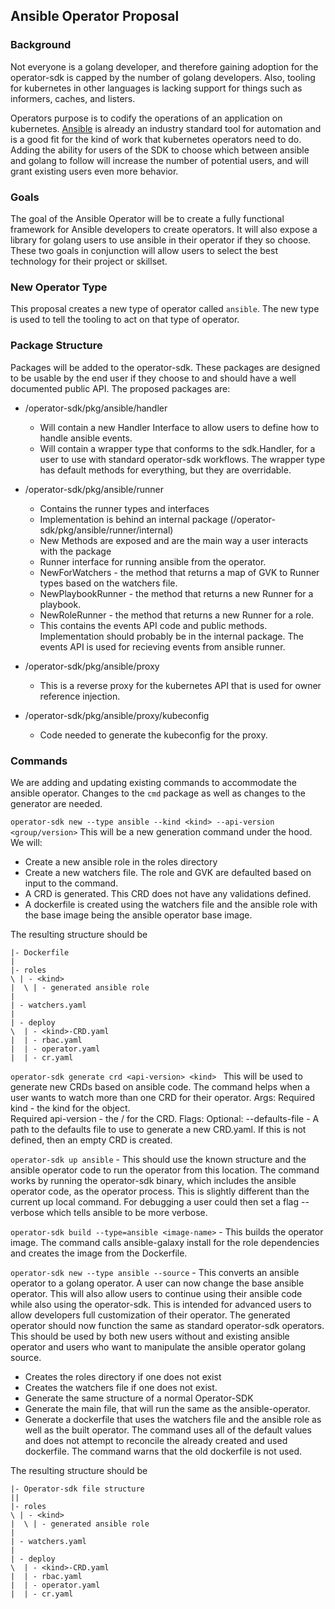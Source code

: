 ## Ansible Operator Proposal

### Background

Not everyone is a golang developer, and therefore gaining adoption for the operator-sdk is capped by the number of golang developers. Also, tooling for kubernetes in other languages is lacking support for things such as informers,  caches, and listers.  

Operators purpose is to codify the operations of an application on kubernetes. [Ansible](https://www.ansible.com/) is already an industry standard tool for automation and is a good fit for the kind of work that kubernetes operators need to do. Adding the ability for users of the SDK to choose which between ansible and golang to follow will increase the number of potential users, and will grant existing users even more behavior. 

### Goals

The goal of the Ansible Operator will be to create a fully functional framework for Ansible developers to create operators. It will also expose a library for golang users to use ansible in their operator if they so choose. These two goals in conjunction will allow users to select the best technology for their project or skillset. 

### New Operator Type

This proposal creates a new type of operator called `ansible`.  The new type is used to tell the tooling to act on that type of operator. 

### Package Structure
Packages will be added to the operator-sdk. These packages are designed to be usable by the end user if they choose to and should have a well documented public API. The proposed packages are:
* /operator-sdk/pkg/ansible/handler
  * Will contain a new Handler Interface to allow users to define how to handle ansible events.
  * Will contain a wrapper type that conforms to the sdk.Handler, for a user to use with standard operator-sdk workflows. The wrapper type has default methods for everything, but they are overridable.
* /operator-sdk/pkg/ansible/runner
  * Contains the runner types and interfaces
  * Implementation is behind an internal package (/operator-sdk/pkg/ansible/runner/internal)
  * New Methods are exposed and are the main way a user interacts with the package
  * Runner interface for running ansible from the operator.
  * NewForWatchers - the method that returns a map of GVK to Runner types based on the watchers file.
  * NewPlaybookRunner - the method that returns a new Runner for a playbook.
  * NewRoleRunner - the method that returns a new Runner for a role.
  * This contains the events API code and public methods. Implementation should probably be in the internal package. The events API is used for recieving events from ansible runner. 

* /operator-sdk/pkg/ansible/proxy
  * This is a reverse proxy for the kubernetes API that is used for owner reference injection.
* /operator-sdk/pkg/ansible/proxy/kubeconfig
  * Code needed to generate the kubeconfig for the proxy.


### Commands
We are adding and updating existing commands to accommodate the ansible operator.  Changes to the `cmd` package as well as changes to the generator are needed. 

`operator-sdk new --type ansible --kind <kind> --api-version <group/version>`  This will be a new generation command under the hood. We will:
* Create a new ansible role in the roles directory
* Create a new watchers file. The role and GVK are defaulted based on input to the command. 
* A CRD is generated. This CRD does not have any validations defined. 
* A dockerfile is created using the watchers file and the ansible role with the base image being the ansible operator base image.

The resulting structure should be
```
|- Dockerfile
|
|- roles
\ | - <kind>
|  \ | - generated ansible role
|
| - watchers.yaml
|
| - deploy
\  | - <kind>-CRD.yaml
|  | - rbac.yaml
|  | - operator.yaml
|  | - cr.yaml
```

`operator-sdk generate crd <api-version> <kind> ` This will be used to generate new CRDs based on ansible code. The command helps when a user wants to watch more than one CRD for their operator.
Args:
Required kind - the kind for the object.  
Required api-version - the <group>/<version> for the CRD.
Flags:
Optional: --defaults-file - A path to the defaults file to use to generate a new CRD.yaml. If this is not defined, then an empty CRD is created.

`operator-sdk up ansible` - This should use the known structure and the ansible operator code to run the operator from this location. The command works by running the operator-sdk binary, which includes the ansible operator code, as the operator process. This is slightly different than the current up local command. For debugging a user could then set a flag --verbose which tells ansible to be more verbose.

`operator-sdk build --type=ansible <image-name>` - This builds the operator image. The command calls ansible-galaxy install for the role dependencies and creates the image from the Dockerfile.

`operator-sdk new --type ansible --source`  - This converts an ansible operator to a golang operator. A user can now change the base ansible operator. This will also allow users to continue using their ansible code while also using the operator-sdk. This is intended for advanced users to allow developers full customization of their operator. The generated operator should now function the same as standard operator-sdk operators. This should be used by both new users without and existing ansible operator and users who want to manipulate the ansible operator golang source.
* Creates the roles directory if one does not exist
* Creates the watchers file if one does not exist.
* Generate the same structure of a normal Operator-SDK
* Generate the main file, that will run the same as the ansible-operator.
* Generate a dockerfile that uses the watchers file and the ansible role as well as the built operator. The command uses all of the default values and does not attempt to reconcile the already created and used dockerfile. The command warns that the old dockerfile is not used.

The resulting structure should be
```
|- Operator-sdk file structure
||
|- roles
\ | - <kind>
|  \ | - generated ansible role
|
| - watchers.yaml
|
| - deploy
\  | - <kind>-CRD.yaml
|  | - rbac.yaml
|  | - operator.yaml
|  | - cr.yaml
```




